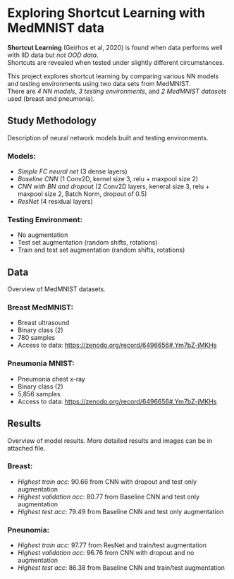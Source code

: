 # Exploring Shortcut Learning with MedMNIST data
  **Shortcut Learning** (Geirhos et al, 2020) is found when data performs well with IID data but _not OOD data_. <br />
  Shortcuts are revealed when tested under slightly different circumstances.
  
  This project explores shortcut learning by comparing various NN models and testing environments using two data sets from MedMNIST. <br />
  There are _4 NN models_, _3 testing environments_, and _2 MedMNIST datasets_ used (breast and pneumonia).
  
## Study Methodology
Description of neural network models built and testing environments.

  ### Models:
  
  - _Simple FC neural net_ (3 dense layers)
  - _Baseline CNN_ (1 Conv2D, kernel size 3, relu + maxpool size 2)
  - _CNN with BN and dropout_ (2 Conv2D layers, keneral size 3, relu + maxpool size 2, Batch Norm, dropout of 0.5)
  - _ResNet_ (4 residual layers)
    
   ### Testing Environment:
   
  - No augmentation
  - Test set augmentation (random shifts, rotations)
  - Train and test set augmentation (random shifts, rotations)
        
## Data
Overview of MedMNIST datasets.

  ### Breast MedMNIST:
  
  - Breast ultrasound
  - Binary class (2)
  - 780 samples
  - Access to data: https://zenodo.org/record/6496656#.Ym7bZ-jMKHs

  ### Pneumonia MNIST:
  
  - Pneumonia chest x-ray
  - Binary class (2)
  - 5,856 samples
  - Access to data: https://zenodo.org/record/6496656#.Ym7bZ-jMKHs

## Results
Overview of model results. More detailed results and images can be in attached file.

  ### Breast:
  - _Highest train acc_: 90.66 from CNN with dropout and test only augmentation
  - _Highest validation acc_: 80.77 from Baseline CNN and test only augmentation
  - _Highest test acc_: 79.49 from Baseline CNN and test only augmentation

  ### Pneunomia:
  - _Highest train acc_: 97.77 from ResNet and train/test augmentation
  - _Highest validation acc_: 96.76 from CNN with dropout and no augmentation
  - _Highest test acc_: 86.38 from Baseline CNN and train/test augmentation


